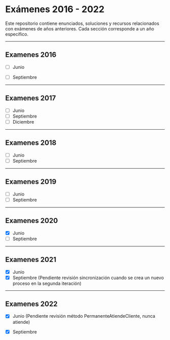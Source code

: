 # Exámenes 2016 - 2022

Este repositorio contiene enunciados, soluciones y recursos relacionados con exámenes de años anteriores. Cada sección corresponde a un año específico.

---

## Examenes 2016
- [ ] Junio
- [ ] Septiembre


---

## Examenes 2017
- [ ] Junio
- [ ] Septiembre
- [ ] Diciembre

---

## Examenes 2018
- [ ] Junio
- [ ] Septiembre

---

## Examenes 2019
- [ ] Junio
- [ ] Septiembre

---

## Examenes 2020
- [x] Junio
- [ ] Septiembre

---

## Examenes 2021
- [x] Junio
- [x] Septiembre (Pendiente revisión sincronización cuando se crea un nuevo proceso en la segunda iteración)

---

## Examenes 2022
- [x] Junio (Pendiente revisión método PermanenteAtiendeCliente, nunca atiende)
- [x] Septiembre

